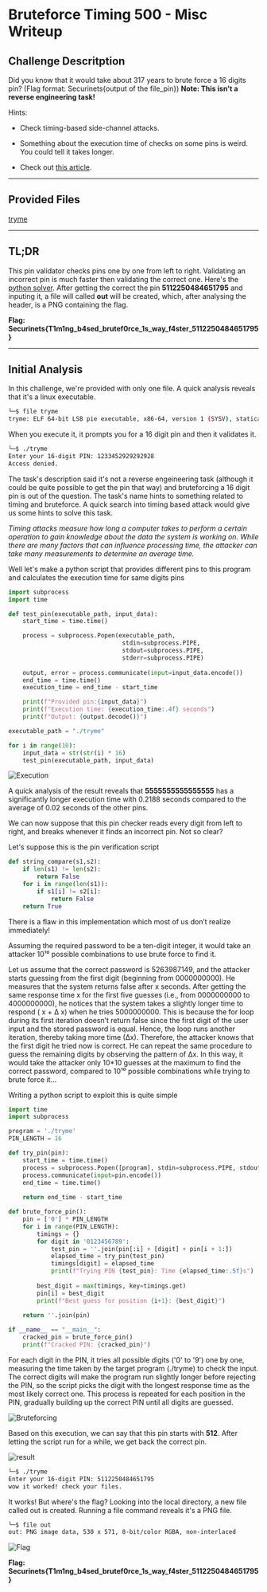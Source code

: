 #   Bruteforce Timing  500 - Misc Writeup

## Challenge Descritption


Did you know that it would take about 317 years to brute force a 16 digits pin? (Flag format: Securinets{output of the file_pin}) **Note: This isn't a reverse engineering task!**

Hints:

- Check timing-based side-channel attacks.

- Something about the execution time of checks on some pins is weird. You could tell it takes longer.

- Check out [this article](https://medium.com/spidernitt/introduction-to-timing-attacks-4e1e8c84b32b).

---

## Provided Files

[tryme](taskFiles/tryme)

---

## TL;DR

This pin validator checks pins one by one from left to right. Validating an incorrect pin is much faster then validating the correct one. Here's the [python solver](solver/brute.py). After getting the correct the pin **5112250484651795** and inputing it, a file will called **out** will be created, which, after analysing the header, is a PNG containing the flag.

**Flag: Securinets{T1m1ng_b4sed_brutef0rce_1s_way_f4ster_5112250484651795}**

---

## Initial Analysis

In this challenge, we're provided with only one file. A quick analysis reveals that it's a linux executable.

```bash
└─$ file tryme
tryme: ELF 64-bit LSB pie executable, x86-64, version 1 (SYSV), statically linked, no section header
```

When you execute it, it prompts you for a 16 digit pin and then it validates it.

```bash
└─$ ./tryme
Enter your 16-digit PIN: 1233452929292928
Access denied.
```

The task's description said it's not a reverse engeineering task (although it could be quite possible to get the pin that way) and bruteforcing a 16 digit pin is out of the question. The task's name hints to something related to timing and bruteforce. A quick search into timing based attack would give us some hints to solve this task.

*Timing attacks measure how long a computer takes to perform a certain operation to gain knowledge about the data the system is working on. While there are many factors that can influence processing time, the attacker can take many measurements to determine an average time.*

Well let's make a python script that provides different pins to this program and calculates the execution time for same digits pins

```py
import subprocess
import time

def test_pin(executable_path, input_data):
    start_time = time.time()

    process = subprocess.Popen(executable_path, 
                                stdin=subprocess.PIPE, 
                                stdout=subprocess.PIPE, 
                                stderr=subprocess.PIPE)
    
    output, error = process.communicate(input=input_data.encode())
    end_time = time.time()
    execution_time = end_time - start_time

    print(f"Provided pin:{input_data}")
    print(f"Execution time: {execution_time:.4f} seconds")
    print(f"Output: {output.decode()}")

executable_path = "./tryme"

for i in range(10):
    input_data = str(str(i) * 16)
    test_pin(executable_path, input_data)
```

![Execution](assets/exec.png)

A quick analysis of the result reveals that **5555555555555555** has a significantly longer execution time with 0.2188 seconds compared to the average of 0.02 seconds of the other pins.

We can now suppose that this pin checker reads every digit from left to right, and breaks whenever it finds an incorrect pin. Not so clear?

Let's suppose this is the pin verification script

```py
def string_compare(s1,s2):
    if len(s1) != len(s2):
        return False
    for i in range(len(s1)):
        if s1[i] != s2[i]:
            return False
    return True
```
There is a flaw in this implementation which most of us don’t realize immediately!

Assuming the required password to be a ten-digit integer, it would take an attacker 10¹⁰ possible combinations to use brute force to find it.

Let us assume that the correct password is 5263987149, and the attacker starts guessing from the first digit (beginning from 0000000000). He measures that the system returns false after x seconds. After getting the same response time x for the first five guesses (i.e., from 0000000000 to 4000000000), he notices that the system takes a slightly longer time to respond ( x + ∆ x) when he tries 5000000000. This is because the for loop during its first iteration doesn’t return false since the first digit of the user input and the stored password is equal. Hence, the loop runs another iteration, thereby taking more time (∆x). Therefore, the attacker knows that the first digit he tried now is correct. He can repeat the same procedure to guess the remaining digits by observing the pattern of ∆x. In this way, it would take the attacker only 10*10 guesses at the maximum to find the correct password, compared to 10¹⁰ possible combinations while trying to brute force it…

Writing a python script to exploit this is quite simple

```py
import time
import subprocess

program = './tryme'
PIN_LENGTH = 16

def try_pin(pin):
    start_time = time.time()
    process = subprocess.Popen([program], stdin=subprocess.PIPE, stdout=subprocess.PIPE, stderr=subprocess.PIPE)
    process.communicate(input=pin.encode())
    end_time = time.time()
    
    return end_time - start_time

def brute_force_pin():
    pin = ['0'] * PIN_LENGTH
    for i in range(PIN_LENGTH):
        timings = {}
        for digit in '0123456789':
            test_pin = ''.join(pin[:i] + [digit] + pin[i + 1:])
            elapsed_time = try_pin(test_pin)
            timings[digit] = elapsed_time
            print(f"Trying PIN {test_pin}: Time {elapsed_time:.5f}s")
        
        best_digit = max(timings, key=timings.get)
        pin[i] = best_digit
        print(f"Best guess for position {i+1}: {best_digit}")
    
    return ''.join(pin)

if __name__ == "__main__":
    cracked_pin = brute_force_pin()
    print(f"Cracked PIN: {cracked_pin}")
```
For each digit in the PIN, it tries all possible digits ('0' to '9') one by one, measuring the time taken by the target program (./tryme) to check the input. The correct digits will make the program run slightly longer before rejecting the PIN, so the script picks the digit with the longest response time as the most likely correct one. This process is repeated for each position in the PIN, gradually building up the correct PIN until all digits are guessed.

![Bruteforcing](assets/bruteforce.png)

Based on this execution, we can say that this pin starts with **512**. After letting the script run for a while, we get back the correct pin.

![result](assets/result.png)

```bash
└─$ ./tryme
Enter your 16-digit PIN: 5112250484651795
wow it worked! check your files.
```
It works! But where's the flag? Looking into the local directory, a new file called out is created. Running a file command reveals it's a PNG file.

```bash
└─$ file out
out: PNG image data, 530 x 571, 8-bit/color RGBA, non-interlaced
```

![Flag](assets/flag.jpg)

**Flag: Securinets{T1m1ng_b4sed_brutef0rce_1s_way_f4ster_5112250484651795}**
